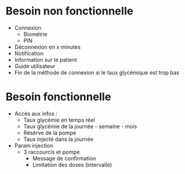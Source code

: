 # Besoin non fonctionnelle
- Connexion
	- Biométrie
	- PIN
- Déconnexion en x minutes
- Notification
- Information sur le patient
- Guide utilisateur
- Fin de la méthode de connexion si le taux glycémique est trop bas

# Besoin fonctionnelle
- Accès aux infos :
	- Taux glycémie en temps réel
	- Taux glycémie de la journée - semaine - mois
	- Résèrve de la pompe
	- Taux injecté dans la journée
- Param injection
	- 3 raccourcis et pompe
		- Message de confirmation
		- Limitation des doses (intervalle)